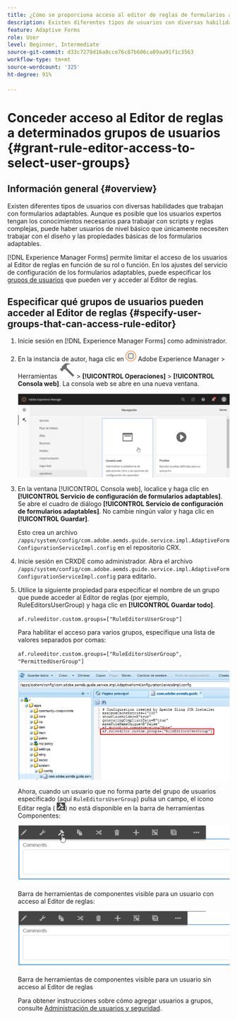 ```yaml
---
title: ¿Cómo se proporciona acceso al editor de reglas de formularios adaptables de aem para seleccionar grupos de usuarios?
description: Existen diferentes tipos de usuarios con diversas habilidades que trabajan con formularios adaptables. Obtenga información sobre cómo limitar el acceso de los usuarios al Editor de reglas en función de su rol o función.
feature: Adaptive Forms
role: User
level: Beginner, Intermediate
source-git-commit: d33c7278d16a8cce76c87b606ca09aa91f1c3563
workflow-type: tm+mt
source-wordcount: '325'
ht-degree: 91%

---
```



# Conceder acceso al Editor de reglas a determinados grupos de usuarios {#grant-rule-editor-access-to-select-user-groups}

## Información general {#overview}

Existen diferentes tipos de usuarios con diversas habilidades que trabajan con formularios adaptables. Aunque es posible que los usuarios expertos tengan los conocimientos necesarios para trabajar con scripts y reglas complejas, puede haber usuarios de nivel básico que únicamente necesiten trabajar con el diseño y las propiedades básicas de los formularios adaptables.

[!DNL Experience Manager Forms] permite limitar el acceso de los usuarios al Editor de reglas en función de su rol o función. En los ajustes del servicio de configuración de los formularios adaptables, puede especificar los [grupos de usuarios](forms-groups-privileges-tasks.md) que pueden ver y acceder al Editor de reglas.

## Especificar qué grupos de usuarios pueden acceder al Editor de reglas {#specify-user-groups-that-can-access-rule-editor}

1. Inicie sesión en [!DNL Experience Manager Forms] como administrador.
1. En la instancia de autor, haga clic en ![Adobe Experience Manager](assets/adobeexperiencemanager.png) Adobe Experience Manager > Herramientas ![martillo](assets/hammer-icon.svg) > **[!UICONTROL Operaciones]** > **[!UICONTROL Consola web]**. La consola web se abre en una nueva ventana.

   ![1-2](assets/1-2.png)

1. En la ventana [!UICONTROL Consola web], localice y haga clic en **[!UICONTROL Servicio de configuración de formularios adaptables]**. Se abre el cuadro de diálogo **[!UICONTROL Servicio de configuración de formularios adaptables]**. No cambie ningún valor y haga clic en **[!UICONTROL Guardar]**.

   Esto crea un archivo `/apps/system/config/com.adobe.aemds.guide.service.impl.AdaptiveFormConfigurationServiceImpl.config` en el repositorio CRX.

1. Inicie sesión en CRXDE como administrador. Abra el archivo `/apps/system/config/com.adobe.aemds.guide.service.impl.AdaptiveFormConfigurationServiceImpl.config` para editarlo.
1. Utilice la siguiente propiedad para especificar el nombre de un grupo que puede acceder al Editor de reglas (por ejemplo, RuleEditorsUserGroup) y haga clic en **[!UICONTROL Guardar todo]**.

   `af.ruleeditor.custom.groups=["RuleEditorsUserGroup"]`

   Para habilitar el acceso para varios grupos, especifique una lista de valores separados por comas:

   `af.ruleeditor.custom.groups=["RuleEditorsUserGroup", "PermittedUserGroup"]`

   ![Crear usuario](assets/create_user_new.png)

   Ahora, cuando un usuario que no forma parte del grupo de usuarios especificado (aquí    `RuleEditorsUserGroup`) pulsa un campo, el icono Editar regla ( ![edit-rules1](assets/edit-rules1.png)) no está disponible en la barra de herramientas Componentes:

   ![componentstoolbarwithre](assets/componentstoolbarwithre.png)

   Barra de herramientas de componentes visible para un usuario con acceso al Editor de reglas:

   ![componentstoolbarwithoutre](assets/componentstoolbarwithoutre.png)

   Barra de herramientas de componentes visible para un usuario sin acceso al Editor de reglas

   Para obtener instrucciones sobre cómo agregar usuarios a grupos, consulte [Administración de usuarios y seguridad](https://experienceleague.adobe.com/docs/experience-manager-65/administering/security/security.html?lang=es).

